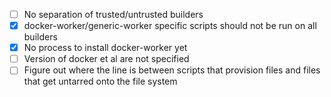 - [ ] No separation of trusted/untrusted builders
- [x] docker-worker/generic-worker specific scripts should not be run on all builders
- [x] No process to install docker-worker yet
- [ ] Version of docker et al are not specified
- [ ] Figure out where the line is between scripts that provision files and files that get untarred onto the file system
